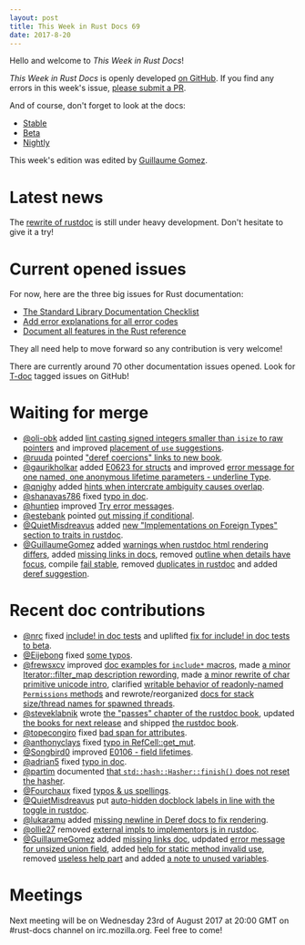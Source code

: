 ```yaml
---
layout: post
title: This Week in Rust Docs 69
date: 2017-8-20
---
```


Hello and welcome to *This Week in Rust Docs*!

*This Week in Rust Docs* is openly developed [on GitHub](https://github.com/GuillaumeGomez/this-week-in-rust-docs).
If you find any errors in this week's issue, [please submit a PR](https://github.com/GuillaumeGomez/this-week-in-rust-docs/pulls).

And of course, don't forget to look at the docs:

* [Stable](https://doc.rust-lang.org/)
* [Beta](https://doc.rust-lang.org/beta/)
* [Nightly](https://doc.rust-lang.org/nightly/)

This week's edition was edited by [Guillaume Gomez](https://github.com/GuillaumeGomez).

# Latest news

The [rewrite of rustdoc](https://github.com/steveklabnik/rustdoc) is still under heavy development. Don't hesitate to give it a try!

# Current opened issues

For now, here are the three big issues for Rust documentation:

* [The Standard Library Documentation Checklist](https://github.com/rust-lang/rust/issues/29329)
* [Add error explanations for all error codes](https://github.com/rust-lang/rust/issues/32777)
* [Document all features in the Rust reference](https://github.com/rust-lang-nursery/reference/issues/9)

They all need help to move forward so any contribution is very welcome!

There are currently around 70 other documentation issues opened. Look for [T-doc](https://github.com/rust-lang/rust/labels/T-doc) tagged issues on GitHub!

# Waiting for merge

* [@oli-obk](https://github.com/oli-obk) added [lint casting signed integers smaller than `isize` to raw pointers](https://github.com/rust-lang/rust/pull/43641) and improved [placement of `use` suggestions](https://github.com/rust-lang/rust/pull/43929).
* [@ruuda](https://github.com/ruuda) pointed ["deref coercions" links to new book](https://github.com/rust-lang/rust/pull/43631).
* [@gaurikholkar](https://github.com/gaurikholkar) added [E0623 for structs](https://github.com/rust-lang/rust/pull/43700) and improved [error message for one named, one anonymous lifetime parameters - underline Type](https://github.com/rust-lang/rust/pull/43851).
* [@qnighy](https://github.com/qnighy) added [hints when intercrate ambiguity causes overlap](https://github.com/rust-lang/rust/pull/43426).
* [@shanavas786](https://github.com/shanavas786) fixed [typo in doc](https://github.com/rust-lang/rust/pull/43996).
* [@huntiep](https://github.com/huntiep) improved [Try error messages](https://github.com/rust-lang/rust/pull/43984).
* [@estebank](https://github.com/estebank) pointed [out missing if conditional](https://github.com/rust-lang/rust/pull/43854).
* [@QuietMisdreavus](https://github.com/QuietMisdreavus) added [new "Implementations on Foreign Types" section to traits in rustdoc](https://github.com/rust-lang/rust/pull/43849).
* [@GuillaumeGomez](https://github.com/GuillaumeGomez) added [warnings when rustdoc html rendering differs](https://github.com/rust-lang/rust/pull/41991), added [missing links in docs](https://github.com/rust-lang/rust/pull/43978), removed [outline when details have focus](https://github.com/rust-lang/rust/pull/43977), compile [fail stable](https://github.com/rust-lang/rust/pull/43949), removed [duplicates in rustdoc](https://github.com/rust-lang/rust/pull/43966) and added [deref suggestion](https://github.com/rust-lang/rust/pull/43870).

# Recent doc contributions

* [@nrc](https://github.com/nrc) fixed [include! in doc tests](https://github.com/rust-lang/rust/pull/43782) and uplifted [fix for include! in doc tests to beta](https://github.com/rust-lang/rust/pull/43922).
* [@Eijebong](https://github.com/Eijebong) fixed [some typos](https://github.com/rust-lang/rust/pull/43814).
* [@frewsxcv](https://github.com/frewsxcv) improved [doc examples for `include*` macros](https://github.com/rust-lang/rust/pull/43819), made [a minor Iterator::filter_map description rewording](https://github.com/rust-lang/rust/pull/43965), made [a minor rewrite of char primitive unicode intro](https://github.com/rust-lang/rust/pull/43919), clarified [writable behavior of readonly-named `Permissions` methods](https://github.com/rust-lang/rust/pull/43883) and rewrote/reorganized [docs for stack size/thread names for spawned threads](https://github.com/rust-lang/rust/pull/43848).
* [@steveklabnik](https://github.com/steveklabnik) wrote [the "passes" chapter of the rustdoc book](https://github.com/rust-lang/rust/pull/43790), updated [the books for next release](https://github.com/rust-lang/rust/pull/43914) and shipped [the rustdoc book](https://github.com/rust-lang/rust/pull/43863).
* [@topecongiro](https://github.com/topecongiro) fixed [bad span for attributes](https://github.com/rust-lang/rust/pull/43933).
* [@anthonyclays](https://github.com/anthonyclays) fixed [typo in RefCell::get_mut](https://github.com/rust-lang/rust/pull/43928).
* [@Songbird0](https://github.com/Songbird0) improved [E0106 - field lifetimes](https://github.com/rust-lang/rust/pull/43912).
* [@adrian5](https://github.com/adrian5) fixed [typo in doc](https://github.com/rust-lang/rust/pull/43915).
* [@partim](https://github.com/partim) documented [that `std::hash::Hasher::finish()` does not reset the hasher](https://github.com/rust-lang/rust/pull/43905).
* [@Fourchaux](https://github.com/Fourchaux) fixed [typos & us spellings](https://github.com/rust-lang/rust/pull/43891).
* [@QuietMisdreavus](https://github.com/QuietMisdreavus) put [auto-hidden docblock labels in line with the toggle in rustdoc](https://github.com/rust-lang/rust/pull/43862).
* [@lukaramu](https://github.com/lukaramu) added [missing newline in Deref docs to fix rendering](https://github.com/rust-lang/rust/pull/43868).
* [@ollie27](https://github.com/ollie27) removed [external impls to implementors js in rustdoc](https://github.com/rust-lang/rust/pull/43736).
* [@GuillaumeGomez](https://github.com/GuillaumeGomez) added [missing links doc](https://github.com/rust-lang/rust/pull/43803), udpdated [error message for unsized union field](https://github.com/rust-lang/rust/pull/43901), added [help for static method invalid use](https://github.com/rust-lang/rust/pull/43864), removed [useless help part](https://github.com/rust-lang/rust/pull/43867) and added [a note to unused variables](https://github.com/rust-lang/rust/pull/43850).

# Meetings

Next meeting will be on Wednesday 23rd of August 2017 at 20:00 GMT on #rust-docs channel on irc.mozilla.org. Feel free to come!
